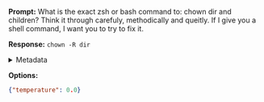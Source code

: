**Prompt:**
What is the exact zsh or bash command to: chown dir and children? Think it through carefuly, methodically and queitly. If I give you a shell command, I want you to try to fix it.

**Response:**
`chown -R dir`

<details><summary>Metadata</summary>

- Duration: 781 ms
- Datetime: 2023-08-06T15:04:15.640885
- Model: gpt-3.5-turbo-0613

</details>

**Options:**
```json
{"temperature": 0.0}
```

